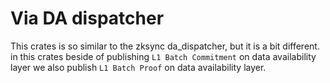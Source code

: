 # Via DA dispatcher

This crates is so similar to the zksync da_dispatcher, but it is a bit different. in this crates beside of publishing
`L1 Batch Commitment` on data availability layer we also publish `L1 Batch Proof` on data availability layer.
